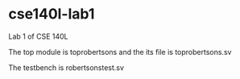 # cse140l-lab1
Lab 1 of CSE 140L

The top module is toprobertsons and the its file is toprobertsons.sv

The testbench is robertsonstest.sv
